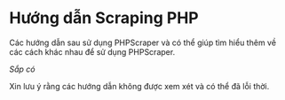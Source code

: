 # Hướng dẫn Scraping PHP

Các hướng dẫn sau sử dụng PHPScraper và có thể giúp tìm hiểu thêm về các cách khác nhau để sử dụng PHPScraper.

*Sắp có*

Xin lưu ý rằng các hướng dẫn không được xem xét và có thể đã lỗi thời.

